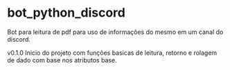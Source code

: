 # bot_python_discord
 Bot para leitura de pdf para uso de informações do mesmo em um canal do discord.

v0.1.0
    Inicio do projeto com funções basicas de leitura, retorno e rolagem de dado com base nos atributos base.